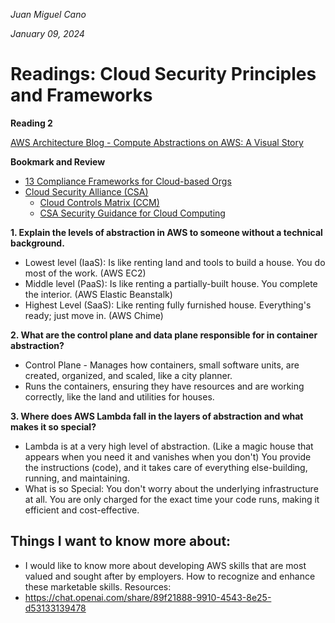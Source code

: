 *Juan Miguel Cano*

*January 09, 2024*

# Readings: Cloud Security Principles and Frameworks

**Reading 2**

[AWS Architecture Blog - Compute Abstractions on AWS: A Visual Story](https://aws.amazon.com/blogs/architecture/compute-abstractions-on-aws-a-visual-story/)

**Bookmark and Review**
- [13 Compliance Frameworks for Cloud-based Orgs](https://www.horangi.com/blog/13-compliance-frameworks-for-cloud-based-organizations)
- [Cloud Security Alliance (CSA)](https://cloudsecurityalliance.org/)
    - [Cloud Controls Matrix (CCM)](https://cloudsecurityalliance.org/research/cloud-controls-matrix/)
    - [CSA Security Guidance for Cloud Computing](https://cloudsecurityalliance.org/research/guidance/)
    
**1. Explain the levels of abstraction in AWS to someone without a technical background.**
- Lowest level (IaaS): Is like renting land and tools to build a house. You do most of the work. (AWS EC2)
- Middle level (PaaS): Is like renting a partially-built house. You complete the interior. (AWS Elastic Beanstalk)
- Highest Level (SaaS): Like renting fully furnished house. Everything's ready; just move in. (AWS Chime)

**2. What are the control plane and data plane responsible for in container abstraction?**

- Control Plane - Manages how containers, small software units, are created, organized, and scaled, like a city planner.
- Runs the containers, ensuring they have resources and are working correctly, like the land and utilities for houses.

**3. Where does AWS Lambda fall in the layers of abstraction and what makes it so special?**

- Lambda is at a very high level of abstraction. (Like a magic house that appears when you need it and vanishes when you don't) You provide the instructions (code), and it takes care of everything else-building, running, and maintaining.
- What is so Special: You don't worry about the underlying infrastructure at all. You are only charged for the exact time your code runs, making it efficient and cost-effective.

## Things I want to know more about: 
- I would like to know more about developing AWS skills that are most valued and sought after by employers. How to recognize and enhance these marketable skills.
Resources: 
- https://chat.openai.com/share/89f21888-9910-4543-8e25-d53133139478
